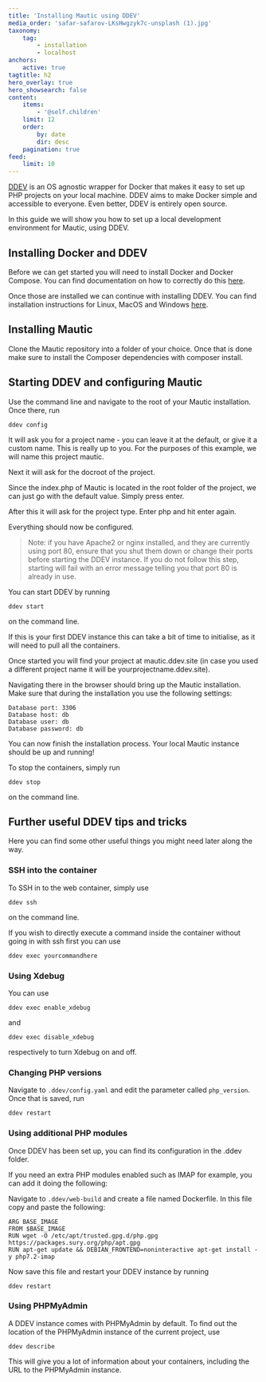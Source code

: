 ```yaml
---
title: 'Installing Mautic using DDEV'
media_order: 'safar-safarov-LKsHwgzyk7c-unsplash (1).jpg'
taxonomy:
    tag:
        - installation
        - localhost
anchors:
    active: true
tagtitle: h2
hero_overlay: true
hero_showsearch: false
content:
    items:
        - '@self.children'
    limit: 12
    order:
        by: date
        dir: desc
    pagination: true
feed:
    limit: 10
---
```


[DDEV][ddev] is an OS agnostic wrapper for Docker that makes it easy to set up PHP projects on your local machine. DDEV aims to make Docker simple and accessible to everyone. Even better, DDEV is entirely open source.

In this guide we will show you how to set up a local development environment for Mautic, using DDEV.

## Installing Docker and DDEV
Before we can get started you will need to install Docker and Docker Compose. You can find documentation on how to correctly do this [here][install-docker].

Once those are installed we can continue with installing DDEV. You can find installation instructions for Linux, MacOS and Windows [here][install-ddev].

## Installing Mautic
Clone the Mautic repository into a folder of your choice. Once that is done make sure to install the Composer dependencies with composer install.

## Starting DDEV and configuring Mautic
Use the command line and navigate to the root of your Mautic installation. Once there, run 

`ddev config`

It will ask you for a project name - you can leave it at the default, or give it a custom name. This is really up to you. For the purposes of this example, we will name this project mautic.

Next it will ask for the docroot of the project.

Since the index.php of Mautic is located in the root folder of the project, we can just go with the default value. Simply press enter.

After this it will ask for the project type. Enter php and hit enter again.

Everything should now be configured. 

> Note: if you have Apache2 or nginx installed, and they are currently using port 80, ensure that you shut them down or change their ports before starting the DDEV instance. If you do not follow this step, starting will fail with an error message telling you that port 80 is already in use.

You can start DDEV by running 

`ddev start`

on the command line. 

If this is your first DDEV instance this can take a bit of time to initialise, as it will need to pull all the containers. 

Once started you will find your project at mautic.ddev.site (in case you used a different project name it will be yourprojectname.ddev.site).

Navigating there in the browser should bring up the Mautic installation. Make sure that during the installation you use the following settings:
```
Database port: 3306
Database host: db
Database user: db
Database password: db
```
You can now finish the installation process. Your local Mautic instance should be up and running!

To stop the containers, simply run 

`ddev stop` 

on the command line.

## Further useful DDEV tips and tricks
Here you can find some other useful things you might need later along the way.

### SSH into the container
To SSH in to the web container, simply use 

`ddev ssh` 

on the command line. 

If you wish to directly execute a command inside the container without going in with ssh first you can use 

`ddev exec yourcommandhere`

### Using Xdebug
You can use 

`ddev exec enable_xdebug`

and 

`ddev exec disable_xdebug`

respectively to turn Xdebug on and off.

### Changing PHP versions
Navigate to `.ddev/config.yaml` and edit the parameter called `php_version`. Once that is saved, run 

`ddev restart`

### Using additional PHP modules
Once DDEV has been set up, you can find its configuration in the .ddev folder. 

If you need an extra PHP modules enabled such as IMAP for example, you can add it doing the following:

Navigate to `.ddev/web-build` and create a file named Dockerfile. In this file copy and paste the following:

```
ARG BASE_IMAGE
FROM $BASE_IMAGE
RUN wget -O /etc/apt/trusted.gpg.d/php.gpg https://packages.sury.org/php/apt.gpg
RUN apt-get update && DEBIAN_FRONTEND=noninteractive apt-get install -y php7.2-imap
```
Now save this file and restart your DDEV instance by running 

`ddev restart`

### Using PHPMyAdmin
A DDEV instance comes with PHPMyAdmin by default. To find out the location of the PHPMyAdmin instance of the current project, use 

`ddev describe`

This will give you a lot of information about your containers, including the URL to the PHPMyAdmin instance.

[ddev]: (https://github.com/drud/ddev)
[install-docker]: (https://ddev.readthedocs.io/en/stable/users/docker_installation/)
[install-ddev]: (https://ddev.readthedocs.io/en/stable/#installation)